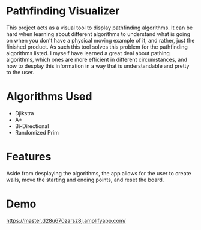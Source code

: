 # Pathfinding Visualizer

This project acts as a visual tool to display pathfinding algorithms. 
It can be hard when learning about different algorithms to understand what is
going on when you don't have a physical moving example of it, and rather,
just the finished product. As such this tool solves this problem for the 
pathfinding algorithms listed. I myself have learned a great deal about pathing
algorithms, which ones are more efficient in different circumstances, and how
to desplay this information in a way that is understandable and pretty to the
user.

# Algorithms Used

* Djikstra
* A*
* Bi-Directional
* Randomized Prim 

# Features 

Aside from desplaying the algorithms, the app allows for the user to create walls,
move the starting and ending points, and reset the board.

# Demo

https://master.d28u670zarsz8j.amplifyapp.com/


